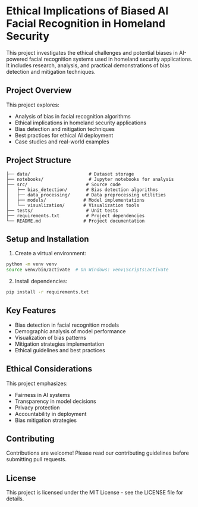 # Ethical Implications of Biased AI Facial Recognition in Homeland Security

This project investigates the ethical challenges and potential biases in AI-powered facial recognition systems used in homeland security applications. It includes research, analysis, and practical demonstrations of bias detection and mitigation techniques.

## Project Overview

This project explores:
- Analysis of bias in facial recognition algorithms
- Ethical implications in homeland security applications
- Bias detection and mitigation techniques
- Best practices for ethical AI deployment
- Case studies and real-world examples

## Project Structure

```
├── data/                      # Dataset storage
├── notebooks/                 # Jupyter notebooks for analysis
├── src/                      # Source code
│   ├── bias_detection/       # Bias detection algorithms
│   ├── data_processing/      # Data preprocessing utilities
│   ├── models/              # Model implementations
│   └── visualization/       # Visualization tools
├── tests/                    # Unit tests
├── requirements.txt          # Project dependencies
└── README.md                # Project documentation
```

## Setup and Installation

1. Create a virtual environment:
```bash
python -m venv venv
source venv/bin/activate  # On Windows: venv\Scripts\activate
```

2. Install dependencies:
```bash
pip install -r requirements.txt
```

## Key Features

- Bias detection in facial recognition models
- Demographic analysis of model performance
- Visualization of bias patterns
- Mitigation strategies implementation
- Ethical guidelines and best practices

## Ethical Considerations

This project emphasizes:
- Fairness in AI systems
- Transparency in model decisions
- Privacy protection
- Accountability in deployment
- Bias mitigation strategies

## Contributing

Contributions are welcome! Please read our contributing guidelines before submitting pull requests.

## License

This project is licensed under the MIT License - see the LICENSE file for details. 